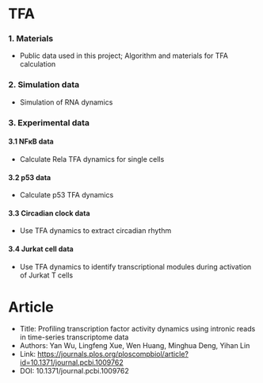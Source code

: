# TFA
### 1. Materials
+ Public data used in this project; Algorithm and materials for TFA calculation
### 2. Simulation data
+ Simulation of RNA dynamics
### 3. Experimental data
#### 3.1 NFκB data
+ Calculate Rela TFA dynamics for single cells
#### 3.2 p53 data
+ Calculate p53 TFA dynamics
#### 3.3 Circadian clock data
+ Use TFA dynamics to extract circadian rhythm
#### 3.4 Jurkat cell data
+ Use TFA dynamics to identify transcriptional modules during activation of Jurkat T cells
# Article
+ Title: Profiling transcription factor activity dynamics using intronic reads in time-series transcriptome data
+ Authors: Yan Wu, Lingfeng Xue, Wen Huang, Minghua Deng, Yihan Lin 
+ Link: https://journals.plos.org/ploscompbiol/article?id=10.1371/journal.pcbi.1009762
+ DOI: 10.1371/journal.pcbi.1009762
